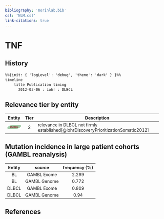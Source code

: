 ```yaml
---
bibliography: 'morinlab.bib'
csl: 'NLM.csl'
link-citations: true
---
```


# TNF

## History

```mermaid
%%{init: { 'logLevel': 'debug', 'theme': 'dark' } }%%
timeline
    title Publication timing
      2012-03-06 : Lohr : DLBCL
```


## Relevance tier by entity

|Entity|Tier|Description|
|:------:|:----:|--------------------------------------|
|![DLBCL](images/icons/DLBCL_tier2.png)|2|relevance in DLBCL not firmly established[@lohrDiscoveryPrioritizationSomatic2012]|


## Mutation incidence in large patient cohorts (GAMBL reanalysis)

|Entity|source |frequency (%)|
|:------:|:----:|:----:|
|BL|GAMBL Exome |2.299 |
|BL|GAMBL Genome |0.772 |
|DLBCL|GAMBL Exome |0.809 |
|DLBCL|GAMBL Genome |0.94 |


## References


